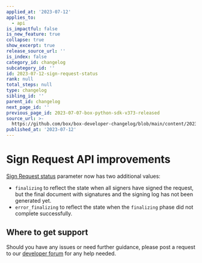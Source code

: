 ```yaml
---
applied_at: '2023-07-12'
applies_to:
  - api
is_impactful: false
is_new_feature: true
collapse: true
show_excerpt: true
release_source_url: ''
is_index: false
category_id: changelog
subcategory_id: ''
id: 2023-07-12-sign-request-status
rank: null
total_steps: null
type: changelog
sibling_id: ''
parent_id: changelog
next_page_id: ''
previous_page_id: 2023-07-07-box-python-sdk-v373-released
source_url: >-
  https://github.com/box/box-developer-changelog/blob/main/content/2023/07-12-sign-request-status.md
published_at: '2023-07-12'
---
```

# Sign Request API improvements

[Sign Request status][1] parameter now has two additional values:

* `finalizing` to reflect the state when all signers have signed the request, but the final document with signatures and the signing log has not been generated yet.
* `error_finalizing` to reflect the state when the `finalizing` phase did not complete successfully.

<!-- more -->

## Where to get support

Should you have any issues or need further guidance, please post a request to our [developer forum][2] for any help needed.


[1]: r://sign-request#param-status
[2]: https://forum.box.com/